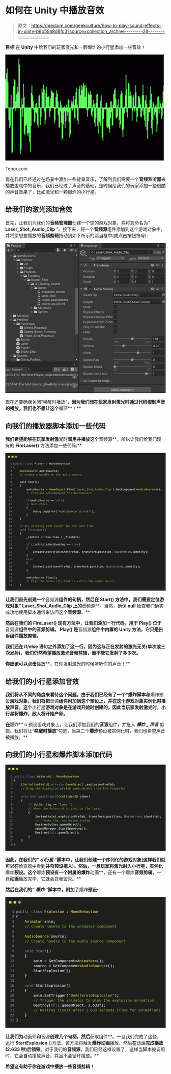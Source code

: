 # 如何在 Unity 中播放音效

> 原文：<https://medium.com/geekculture/how-to-play-sound-effects-in-unity-b8b59a8d6fc3?source=collection_archive---------29----------------------->

**目标**:在 **Unity** 中给我们的玩家激光和一颗爆炸的小行星添加一些音效！

![](img/7cc6543167a7c557ed189974736a1200.png)

Tenor.com

现在我们已经通过在场景中添加一些背景音乐，了解到我们需要一个**音频监听器**来播放游戏中的音乐，我们已经过了声音的基础，是时候给我们的玩家添加一些很酷的声音效果了，比如激光和一颗爆炸的小行星。

## 给我们的激光添加音效

首先，让我们为我们的**音频管理器**创建一个空的游戏对象，并将其命名为“ **Laser_Shot_Audio_Clip** ”。接下来，将一个**音频源**组件添加到这个游戏对象中，并将您想要播放的**音频剪辑**拖动到如下所示的适当框中(或点击按钮符号):

![](img/57e004b5dcf63d3bdd1b70586b4a088c.png)

现在还要确保关闭“唤醒时播放”**，因为我们想在玩家发射激光时通过代码控制声音的播放，我们也不想让这个**循环**！**

## **向我们的播放器脚本添加一些代码**

**我们希望能够在玩家发射激光时调用并播放这个**音频源**，所以让我们给我们现有的 **FireLaser()** 方法添加一些代码:**

**![](img/216c62ec320c2255ff371d80989f5166.png)**

**让我们首先创建一个**音频源**组件的句柄，然后在 **Start()** 方法中，我们需要定位游戏对象" **Laser_Shot_Audio_Clip** 上的**音频源**。当然，确保 **null** 检查我们确实成功地使用脚本通信来访问这个**音频源**。**

**然后在我们的 **FireLaser()** 现有方法中，让我们添加一行代码，用于 **Play()** 位于**音频源**组件中的音频剪辑。 **Play()** 是**音频源**组件中内置的 **Unity** 方法，它只是告诉组件播放剪辑。**

**我们还在 **if/else** 语句之外添加了这一行，因为这与正在发射的激光无关(单次或三次发射)，我们仍然希望播放激光音频剪辑，而不管它发射了多少次。**

**你应该可以点击**播放**，在你发射激光的时候听听你的声音！**

## **给我们的小行星添加音效**

**我们将从不同的角度来看待这个问题。由于我们已经有了一个“**爆炸**脚本和**爆炸预设**游戏对象，我们将把**音源**组件附加到这个预设上，并在这个游戏对象实例化时播放声音。这个**小行星**游戏对象是在游戏开始时创建的，因此当玩家发射激光时，小行星将爆炸，敌人将开始产卵。**

**在**爆炸** n 预设游戏对象上，让我们添加我们的**音源**组件，并拖入 ***爆炸 _ 声音*** 剪辑。我们将让“**唤醒时播放**”勾选，当第二个**爆炸**预设被实例化时，我们也希望声音被播放。**

## **向我们的小行星和爆炸脚本添加代码**

**![](img/d2a4ecbf80bb42a0d829d22cc5555e25.png)**

**因此，在我们的“ ***小行星*** ”脚本中，让我们创建一个序列化的游戏对象(这样我们就可以在**检查器中看到**并将预设拖入)。然后，一旦玩家将激光射入小行星，实例化**爆炸**预设。这个**爆炸**预设有一个附属的爆炸**动画**，还有一个爆炸**音频剪辑**，一旦**动画**播放完毕，它就会自我毁灭。**

**然后在我们的“ ***爆炸*** ”脚本中，附加了**爆炸**预设:**

**![](img/b82238e08ca0d61ad4948b46f67b6f25.png)**

**让我们为**动画师**和**音源**创建几个句柄，然后**获取组件**。一旦我们完成了这些，运行 **StartExplosion** ()方法，该方法将触发**爆炸动画**播放，然后**在**动画**完成播放(2.633 秒)后销毁**。对于我们的**音频源**，我们已经这样设置了，这样当脚本被调用时，它会自动播放声音，并且不会循环播放。**

**希望这有助于你在游戏中播放一些音频剪辑！**